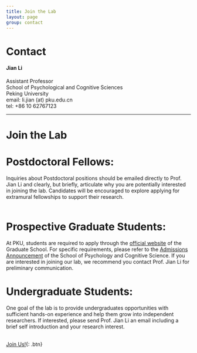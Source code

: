 ```yaml
---
title: Join the Lab
layout: page
group: contact
---
```


# Contact


<div class="row">

<div class="col-md-4">

  <h4>Jian Li</h4>
  Assistant Professor  <br>
  School of Psychological and Cognitive Sciences<br>
  Peking University  <br>
  email: li.jian (at) pku.edu.cn <br>
  tel: +86 10 62767123

</div>

</div>

***

# Join the Lab

<div class="row">

<div class="col-md-8">

  <h1>Postdoctoral Fellows:</h1>
Inquiries about Postdoctoral positions should be emailed directly to Prof. Jian Li and clearly, but briefly, articulate why you are potentially interested in joining the lab. Candidates will be encouraged to explore applying for extramural fellowships to support their research.<br><br>

  <h1>Prospective Graduate Students:</h1>
At PKU, students are required to apply through the <a href="https://admission.pku.edu.cn">official website</a> of the Graduate School. For specific requirements, please refer to the <a href="http://www.psy.pku.edu.cn/xwzx/tzgg/index.htm">Admissions Announcement</a> of the School of Psychology and Cognitive Science. If you are interested in joining our lab, we recommend you contact Prof. Jian Li for preliminary communication.

  <h1>Undergraduate Students:</h1>
One goal of the lab is to provide undergraduates opportunities with sufficient hands-on experience and help them grow into independent researchers. If interested, please send Prof. Jian Li an email including a brief self introduction and your research interest. <br><br>

</div>

</div>


[Join Us!](http://www.psy.pku.edu.cn/xwzx/tzgg/309944.htm){: .btn}
